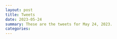 ```yaml
---
layout: post
title: Tweets
date: 2023-05-24
summary: These are the tweets for May 24, 2023.
categories:
---
```


